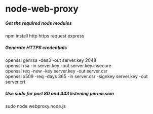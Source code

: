 # node-web-proxy

<h5>Get the required node modules</h5>
npm install http https request express

<h5>Generate HTTPS credentials</h5>
openssl genrsa -des3 -out server.key 2048<br>
openssl rsa -in server.key -out server.key.insecure<br>
openssl req -new -key server.key -out server.csr<br>
openssl x509 -req -days 365 -in server.csr -signkey server.key -out server.crt

<h5>Use sudo for port 80 and 443 listening permission</h5>
sudo node webproxy.node.js
